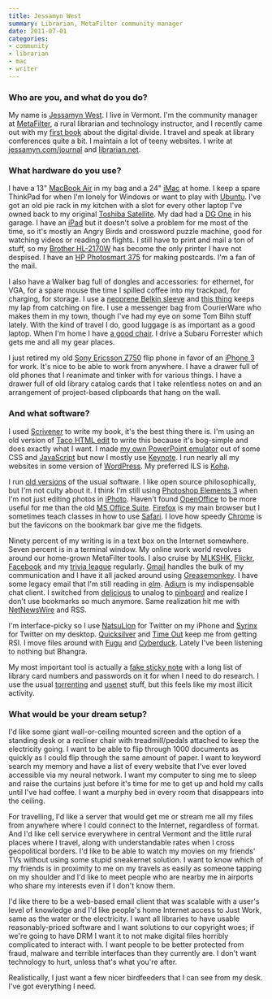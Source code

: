```yaml
---
title: Jessamyn West
summary: Librarian, MetaFilter community manager
date: 2011-07-01
categories:
- community
- librarian
- mac
- writer
---
```


### Who are you, and what do you do?

My name is [Jessamyn West](http://jessamyn.com/ "Jessaymn's website."). I live in Vermont. I'm the community manager at [MetaFilter](http://metafilter.com "A popular community weblog."), a rural librarian and technology instructor, and I recently came out with my [first book](http://www.librarian.net/digitaldivide/ "Jessaymn's book site.") about the digital divide. I travel and speak at library conferences quite a bit. I maintain a lot of teeny websites. I write at [jessamyn.com/journal](http://www.jessamyn.com/journal/ "Jessaymn's journal.") and [librarian.net](http://www.librarian.net/ "A website about librarianism.").

### What hardware do you use?

I have a 13" [MacBook Air][macbook-air] in my bag and a 24" [iMac][] at home. I keep a spare ThinkPad for when I'm lonely for Windows or want to play with [Ubuntu][]. I've got an old pie rack in my kitchen with a slot for every other laptop I've owned back to my original [Toshiba Satellite][satellite-110cs]. My dad had a [DG One][dg-one] in his garage. I have an [iPad][] but it doesn't solve a problem for me most of the time, so it's mostly an Angry Birds and crossword puzzle machine, good for watching videos or reading on flights. I still have to print and mail a ton of stuff, so my [Brother HL-2170W][hl-2170w] has become the only printer I have not despised. I have an [HP Photosmart 375][photosmart-375] for making postcards. I'm a fan of the mail.

I also have a Walker bag full of dongles and accessories: for ethernet, for VGA, for a spare mouse the time I spilled coffee into my trackpad, for charging, for storage. I use a [neoprene Belkin sleeve][neoprene-air] and [this thing][cushtop] keeps my lap from catching on fire. I use a messenger bag from CourierWare who makes them in my town, though I've had my eye on some Tom Bihn stuff lately. With the kind of travel I do, good luggage is as important as a good laptop. When I'm home I have [a good chair][embody]. I drive a Subaru Forrester which gets me and all my gear places.

I just retired my old [Sony Ericsson Z750][z750i] flip phone in favor of an [iPhone 3][iphone-3g] for work. It's nice to be able to work from anywhere. I have a drawer full of old phones that I reanimate and tinker with for various things. I have a drawer full of old library catalog cards that I take relentless notes on and an arrangement of project-based clipboards that hang on the wall.

### And what software?

I used [Scrivener][] to write my book, it's the best thing there is. I'm using an old version of [Taco HTML edit][taco-html-edit] to write this because it's bog-simple and does exactly what I want. I made [my own PowerPoint emulator](http://www.librarian.net/stax/1286/presentations-without-powerpoint-how-i-do-it/ "Jessaymn's web-based slides tool.") out of some CSS and [JavaScript][] but now I mostly use [Keynote][]. I run nearly all my websites in some version of [WordPress][]. My preferred ILS is [Koha][].

I run [old versions](http://lastyearsmodel.org/ "'Saving the planet through sheer laziness.'") of the usual software. I like open source philosophically, but I'm not culty about it. I think I'm still using [Photoshop Elements 3][photoshop-elements] when I'm not just editing photos in [iPhoto][]. Haven't found [OpenOffice][] to be more useful for me than the old [MS Office Suite][office]. [Firefox][] is my main browser but I sometimes teach classes in how to use [Safari][]. I love how speedy [Chrome][] is but the favicons on the bookmark bar give me the fidgets.

Ninety percent of my writing is in a text box on the Internet somewhere. Seven percent is in a terminal window. My online work world revolves around our home-grown MetaFilter tools. I also cruise by [MLKSHK][], [Flickr][], [Facebook][] and my [trivia league](http://www.learnedleague.com/ "The LearnedLeague's site.") regularly. [Gmail][] handles the bulk of my communication and I have it all jacked around using [Greasemonkey][]. I have some legacy email that I'm still reading in [elm][]. [Adium][] is my indispensable chat client. I switched from [delicious][] to unalog to [pinboard][] and realize I don't use bookmarks so much anymore. Same realization hit me with [NetNewsWire][] and RSS.

I'm interface-picky so I use [NatsuLion][natsulion-ios] for Twitter on my iPhone and [Syrinx][] for Twitter on my desktop. [Quicksilver][] and [Time Out][time-out] keep me from getting RSI. I move files around with [Fugu][] and [Cyberduck][]. Lately I've been listening to nothing but Bhangra.

My most important tool is actually a [fake sticky note][stickies] with a long list of library card numbers and passwords on it for when I need to do research. I use the usual [torrenting][transmission] and [usenet][easynews] stuff, but this feels like my most illicit activity.

### What would be your dream setup?

I'd like some giant wall-or-ceiling mounted screen and the option of a standing desk or a recliner chair with treadmill/pedals attached to keep the electricity going. I want to be able to flip through 1000 documents as quickly as I could flip through the same amount of paper. I want to keyword search my memory and have a list of every website that I've ever loved accessible via my neural network. I want my computer to sing me to sleep and raise the curtains just before it's time for me to get up and hold my calls until I've had coffee. I want a murphy bed in every room that disappears into the ceiling.

For travelling, I'd like a server that would get me or stream me all my files from anywhere where I could connect to the Internet, regardless of format. And I'd like cell service everywhere in central Vermont and the little rural places where I travel, along with understandable rates when I cross geopolitical borders. I'd like to be able to watch my movies on my friends' TVs without using some stupid sneakernet solution. I want to know which of my friends is in proximity to me on my travels as easily as someone tapping on my shoulder and I'd like to meet people who are nearby me in airports who share my interests even if I don't know them.

I'd like there to be a web-based email client that was scalable with a user's level of knowledge and I'd like people's home Internet access to Just Work, same as the water or the electricity. I want all libraries to have usable reasonably-priced software and I want solutions to our copyright woes; if we're going to have DRM I want it to not make digital files horribly complicated to interact with. I want people to be better protected from fraud, malware and terrible interfaces than they currently are. I don't want technology to hurt, unless that's what you're after.

Realistically, I just want a few nicer birdfeeders that I can see from my desk. I've got everything I need.

[adium]: https://en.wikipedia.org/wiki/Adium "A multi-protocol chat application for the Mac."
[chrome]: https://www.google.com/intl/en/chrome/ "A WebKit-based browser, where each tab runs in its own thread."
[cushtop]: http://web.archive.org/web/20160509101200/http://www.amazon.com/Belkin-F8N044-ORG-CushTop-Notebook-Stand/dp/B000J4MOU6 "A laptop lap stand."
[cyberduck]: https://cyberduck.io/ "An FTP/SFTP client."
[delicious]: http://web.archive.org/web/20221226101338/https://del.icio.us/ "A web service for storing and sharing bookmarks."
[dg-one]: http://web.archive.org/web/20220815024726/http://www.simulogics.com/nostalgia/DG/dg_one.htm "A very early laptop."
[easynews]: https://easynews.com/ "A web-based Usenet service."
[elm]: http://instinct.org/elm/ "A command-line mail client."
[embody]: https://www.hermanmiller.com/products/seating/office-chairs/embody-chairs/ "An ergonomic work chair."
[facebook]: https://www.facebook.com/ "A social networking site."
[firefox]: https://www.mozilla.org/en-US/firefox/new/ "A cross-platform open-source web browser."
[flickr]: https://www.flickr.com/ "A photo sharing website."
[fugu]: http://web.archive.org/web/20190408121159/http://rsug.itd.umich.edu:80/software/fugu/ "A file transfer (SFTP, SCP) app for the Mac."
[gmail]: https://en.wikipedia.org/wiki/Gmail "Web-based email."
[greasemonkey]: https://addons.mozilla.org/en-US/firefox/addon/greasemonkey/ "A Firefox add-on to inject Javascript into sites for customisation."
[hl-2170w]: https://www.brother-usa.com/products/hl2170w "A laser printer."
[imac]: https://www.apple.com/imac-24/ "An all-in-one computer."
[ipad]: https://www.apple.com/ipad/ "A tablet device."
[iphone-3g]: https://en.wikipedia.org/wiki/IPhone_3G "A smartphone."
[iphoto]: https://en.wikipedia.org/wiki/IPhoto "Photo management software for the Mac."
[javascript]: https://en.wikipedia.org/wiki/JavaScript "An interpreted scripting language."
[keynote]: https://www.apple.com/keynote/ "Presentation software for the Mac."
[koha]: http://web.archive.org/web/20220401003350/https://koha.org/ "Open-source Integrated Library System software."
[macbook-air]: https://www.apple.com/macbook-air/ "A very thin laptop."
[mlkshk]: http://web.archive.org/web/20230713215602/http://www.mlkshk.com/ "A service for saving and sharing images."
[natsulion-ios]: https://apps.apple.com/us/app/natsulion-for-iphone/id289977677 "A Twitter client for iOS."
[neoprene-air]: http://web.archive.org/web/20160509093056/http://www.amazon.com/Black-Neoprene-Air-Sleeve-Macbook/dp/B00143YL7U "A sleve for MacBook Air laptops."
[netnewswire]: https://en.wikipedia.org/wiki/NetNewsWire "A popular feed reader for the Mac."
[office]: https://www.microsoft.com/en-us/microsoft-365 "An office productivity suite."
[openoffice]: http://www.openoffice.org/ "An open-source office suite."
[photoshop-elements]: https://www.adobe.com/products/photoshop-elements.html "A lightweight image editor."
[photosmart-375]: http://h10025.www1.hp.com/ewfrf/wc/product?cc=us&lc=en&dlc=en&product=397773 "A photo printer."
[pinboard]: http://pinboard.in/ "A bookmarking web service."
[quicksilver]: https://qsapp.com/ "A data manipulator and launcher for the Mac."
[safari]: https://www.apple.com/safari/ "A fast web browser."
[satellite-110cs]: http://web.archive.org/web/20141010211350/http://www.toshiba.eu:80/innovation/generic/SUPPORT_PORTAL/computers/products/notebooks/satellite110cs/index.shtm "An old 11 inch PC laptop."
[scrivener]: http://web.archive.org/web/20190626125457/http://www.literatureandlatte.com:80/scrivener.php? "A Mac text editor aimed at writers."
[stickies]: https://en.wikipedia.org/wiki/Stickies_(software) "Desktop note software for the Mac."
[syrinx]: https://www.macupdate.com/discontinued-apps "A Twitter client for the Mac."
[taco-html-edit]: http://web.archive.org/web/20191110074205/http://tacosw.com:80/htmledit/ "An HTML editor for the Mac."
[time-out]: https://www.dejal.com/timeout/ "A Mac break reminder tool."
[transmission]: https://transmissionbt.com/ "A BitTorrent client."
[ubuntu]: https://ubuntu.com/ "A Unix distribution."
[wordpress]: https://wordpress.com/ "Weblog publishing software."
[z750i]: http://web.archive.org/web/20230706213623/https://www.amazon.com/Sony-Ericsson-Z750i-Unlocked-Phone/dp/B00CMK6VTU "An old flip-top mobile phone."
